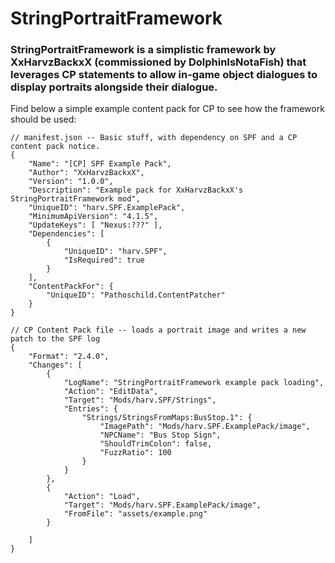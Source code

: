 # StringPortraitFramework
### StringPortraitFramework is a simplistic framework by XxHarvzBackxX (commissioned by DolphinIsNotaFish) that leverages CP statements to allow in-game object dialogues to display portraits alongside their dialogue.
Find below a simple example content pack for CP to see how the framework should be used:
```jsonc
// manifest.json -- Basic stuff, with dependency on SPF and a CP content pack notice.
{
	"Name": "[CP] SPF Example Pack",
	"Author": "XxHarvzBackxX",
	"Version": "1.0.0",
	"Description": "Example pack for XxHarvzBackxX's StringPortraitFramework mod",
	"UniqueID": "harv.SPF.ExamplePack",
	"MinimumApiVersion": "4.1.5",
	"UpdateKeys": [ "Nexus:???" ],
	"Dependencies": [
		{
			"UniqueID": "harv.SPF",
			"IsRequired": true
		}
	],
	"ContentPackFor": {
		"UniqueID": "Pathoschild.ContentPatcher"
	}
}
```

```jsonc
// CP Content Pack file -- loads a portrait image and writes a new patch to the SPF log
{
	"Format": "2.4.0",
	"Changes": [
		{
			"LogName": "StringPortraitFramework example pack loading",
			"Action": "EditData",
			"Target": "Mods/harv.SPF/Strings",
			"Entries": {
				"Strings/StringsFromMaps:BusStop.1": {
					"ImagePath": "Mods/harv.SPF.ExamplePack/image",
					"NPCName": "Bus Stop Sign",
					"ShouldTrimColon": false,
					"FuzzRatio": 100
				}
			}
		},
		{
			"Action": "Load",
			"Target": "Mods/harv.SPF.ExamplePack/image",
			"FromFile": "assets/example.png"
		}
		
	]
}
```
